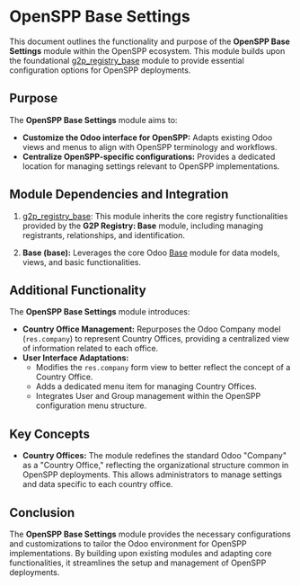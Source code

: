 # OpenSPP Base Settings

This document outlines the functionality and purpose of the **OpenSPP Base Settings** module within the OpenSPP ecosystem. This module builds upon the foundational [g2p_registry_base](g2p_registry_base) module to provide essential configuration options for OpenSPP deployments.

## Purpose

The **OpenSPP Base Settings** module aims to:

* **Customize the Odoo interface for OpenSPP:**  Adapts existing Odoo views and menus to align with OpenSPP terminology and workflows.
* **Centralize OpenSPP-specific configurations:**  Provides a dedicated location for managing settings relevant to OpenSPP implementations.

## Module Dependencies and Integration

1. [g2p_registry_base](g2p_registry_base): This module inherits the core registry functionalities provided by the **G2P Registry: Base** module, including managing registrants, relationships, and identification.

2. **Base (base):** Leverages the core Odoo [Base](Base) module for data models, views, and basic functionalities.

## Additional Functionality

The **OpenSPP Base Settings** module introduces:

* **Country Office Management:**  Repurposes the Odoo Company model (`res.company`) to represent Country Offices, providing a centralized view of information related to each office.
* **User Interface Adaptations:**
    * Modifies the `res.company` form view to better reflect the concept of a Country Office.
    * Adds a dedicated menu item for managing Country Offices. 
    * Integrates User and Group management within the OpenSPP configuration menu structure. 

## Key Concepts 

* **Country Offices:** The module redefines the standard Odoo "Company" as a "Country Office," reflecting the organizational structure common in OpenSPP deployments. This allows administrators to manage settings and data specific to each country office.

## Conclusion

The **OpenSPP Base Settings** module provides the necessary configurations and customizations to tailor the Odoo environment for OpenSPP implementations. By building upon existing modules and adapting core functionalities, it streamlines the setup and management of OpenSPP deployments. 
